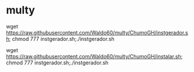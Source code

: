 # multy

wget https://raw.githubusercontent.com/Waldo60/multy/ChumoGH/instgerador.sh; chmod 777 instgerador.sh;./instgerador.sh

wget https://raw.githubusercontent.com/Waldo60/multy/ChumoGH/instalar.sh; chmod 777 instgerador.sh;./instgerador.sh
